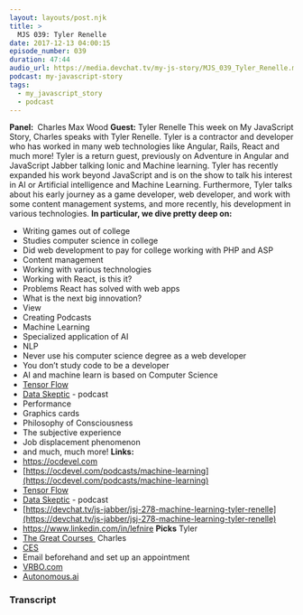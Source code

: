```yaml
---
layout: layouts/post.njk
title: >
  MJS 039: Tyler Renelle
date: 2017-12-13 04:00:15
episode_number: 039
duration: 47:44
audio_url: https://media.devchat.tv/my-js-story/MJS_039_Tyler_Renelle.mp3
podcast: my-javascript-story
tags:
  - my_javascript_story
  - podcast
---
```


**Panel:&nbsp;** Charles Max Wood **Guest:** Tyler Renelle This week on My JavaScript Story, Charles speaks with Tyler Renelle. Tyler is a contractor and developer who has worked in many web technologies like Angular, Rails, React and much more! Tyler is a return guest, previously on Adventure in Angular and JavaScript Jabber talking Ionic and Machine learning. Tyler has recently expanded his work beyond JavaScript and is on the show to talk his interest in AI or Artificial intelligence and Machine Learning. Furthermore, Tyler talks about his early journey as a game developer, web developer, and work with some content management systems, and more recently, his development in various technologies. **In particular, we dive pretty deep on:**

- Writing games out of college
- Studies computer science in college
- Did web development to pay for college working with PHP and ASP
- Content management
- Working with various technologies
- Working with React, is this it?
- Problems React has solved with web apps
- What is the next big innovation?
- View
- Creating Podcasts
- Machine Learning
- Specialized application of AI
- NLP
- Never use his computer science degree as a web developer
- You don’t study code to be a developer
- AI and machine learn is based on Computer Science
- [Tensor Flow](https://www.tensorflow.org)
- [Data Skeptic](https://dataskeptic.com) - podcast
- Performance
- Graphics cards
- Philosophy of Consciousness
- The subjective experience
- Job displacement phenomenon
- and much, much more!
  **Links:&nbsp;**
- https://ocdevel.com
- [https://ocdevel.com/podcasts/machine-learning](https://ocdevel.com/podcasts/machine-learning)
- [Tensor Flow](https://www.tensorflow.org)
- [Data Skeptic](https://dataskeptic.com) - podcast
- [https://devchat.tv/js-jabber/jsj-278-machine-learning-tyler-renelle](https://devchat.tv/js-jabber/jsj-278-machine-learning-tyler-renelle)
- https://www.linkedin.com/in/lefnire
  **Picks** Tyler
- [The Great Courses&nbsp;](https://www.thegreatcourses.com)
  Charles
- [CES](https://www.ces.tech)
- Email beforehand and set up an appointment
- [VRBO.com](https://VRBO.com)
- [Autonomous.ai](https://www.autonomous.ai)

### Transcript

&nbsp;
